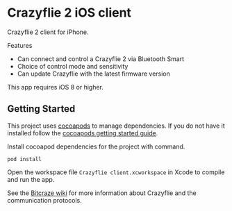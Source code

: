 Crazyflie 2 iOS client
======================

Crazyflie 2 client for iPhone.

Features

- Can connect and control a Crazyflie 2 via Bluetooth Smart
- Choice of control mode and sensitivity
- Can update Crazyflie with the latest firmware version

This app requires iOS 8 or higher.

## Getting Started

This project uses [cocoapods](https://cocoapods.org/) to manage dependencies. If you do not have it installed follow the [cocoapods getting started guide](https://guides.cocoapods.org/using/getting-started.html).

Install cocoapod dependencies for the project with command.

    pod install

Open the workspace file `Crazyflie client.xcworkspace` in Xcode to compile and run the app.

See the [Bitcraze wiki](https://wiki.bitcraze.io) for more information about
Crazyflie and the communication protocols.

